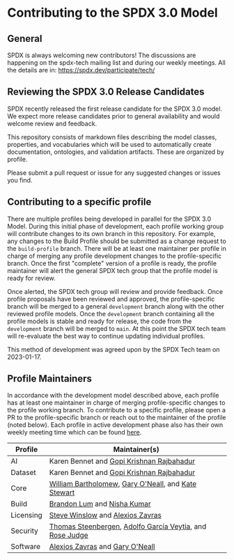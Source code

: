# Contributing to the SPDX 3.0 Model

## General
SPDX is always welcoming new contributors! The discussions are happening on the spdx-tech mailing list
and during our weekly meetings. All the details are in: https://spdx.dev/participate/tech/

## Reviewing the SPDX 3.0 Release Candidates
SPDX recently released the first release candidate for the SPDX 3.0 model.  
We expect more release candidates prior to general availability and would welcome review and feedback.

This repository consists of markdown files describing the model classes, properties, and vocabularies which will be used to automatically create documentation, ontologies, and validation artifacts.
These are organized by profile.

Please submit a pull request or issue for any suggested changes or issues you find.

## Contributing to a specific profile
There are multiple profiles being developed in parallel for the SPDX 3.0 Model. During this initial phase of development, each profile working group will contribute changes to its own branch in this repository. For example, any changes to the Build Profile should be submitted as a change request to the `build-profile` branch. There will be at least one maintainer per profile in charge of merging any profile development changes to the profile-specific branch. Once the first "complete" version of a profile is ready, the profile maintainer will alert the general SPDX tech group that the profile model is ready for review.

Once alerted, the SPDX tech group will review and provide feedback. Once profile proposals have been reviewed and approved, the profile-specific branch will be merged to a general `development` branch along with the other reviewed profile models. Once the `development` branch containing all the profile models is stable and ready for release, the code from the `development` branch will be merged to `main`. At this point the SPDX tech team will re-evaluate the best way to continue updating individual profiles.

This method of development was agreed upon by the SPDX Tech team on 2023-01-17.

## Profile Maintainers
In accordance with the development model described above, each profile has at least one maintainer in charge of merging profile-specific changes to the profile working branch. To contribute to a specific profile, please open a PR to the profile-specific branch or reach out to the maintainer of the profile (noted below). Each profile in active development phase also has their own weekly meeting time which can be found [here](https://github.com/spdx/meetings#sub-groups-for-specific-topics).

| Profile | Maintainer(s) |
| ----------- | ----------- |
| AI | Karen Bennet and [Gopi Krishnan Rajbahadur](https://github.com/rgopikrishnan91) |
| Dataset | Karen Bennet and [Gopi Krishnan Rajbahadur](https://github.com/rgopikrishnan91) |
| Core | [William Bartholomew](https://github.com/iamwillbar), [Gary O'Neall](https://github.com/goneall), and [Kate Stewart](https://github.com/kestewart) |
| Build | [Brandon Lum](https://github.com/lumjjb) and [Nisha Kumar](https://github.com/nishakm) |
| Licensing | [Steve Winslow](https://github.com/swinslow) and [Alexios Zavras](https://github.com/zvr) |
| Security   | [Thomas Steenbergen](https://github.com/tsteenbe), [Adolfo García Veytia](https://github.com/puerco), and [Rose Judge](https://github.com/rnjudge) |
| Software | [Alexios Zavras](https://github.com/zvr) and [Gary O'Neall](https://github.com/goneall) |

